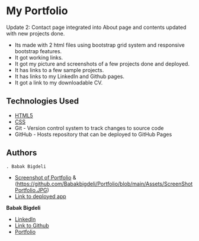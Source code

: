 # My Portfolio
Update 2: Contact page integrated into About page and contents updated with new projects done.


- Its made with 2 html files using bootstrap grid system and responsive bootstrap features.
- It got working links.
- It got my picture and screenshots of a few projects done and deployed.
- It has links to a few sample projects.
- It has links to my LinkedIn and Github pages.
- It got a link to my downloadable CV.



## Technologies Used

- [HTML5](https://developer.mozilla.org/en-US/docs/Web/Guide/HTML/HTML5)
- [CSS](https://developer.mozilla.org/en-US/docs/Web/CSS)
- Git - Version control system to track changes to source code
- GitHub - Hosts repository that can be deployed to GitHub Pages


## Authors

	. Babak Bigdeli

* [Screenshot of Portfolio](https://github.com/Babakbigdeli/Portfolio/blob/main/Assets/ScreenShotAbout.JPG) & 
(https://github.com/Babakbigdeli/Portfolio/blob/main/Assets/ScreenShotPortfolio.JPG)
* [Link to deployed app](https://babakbigdeli.github.io/Portfolio/)

**Babak Bigdeli**
* [LinkedIn](https://www.linkedin.com/in/babak-bigdeli-3b999055)
* [Link to Github](https://github.com/Babakbigdeli)
* [Portfolio](https://babakbigdeli.github.io/Portfolio/)